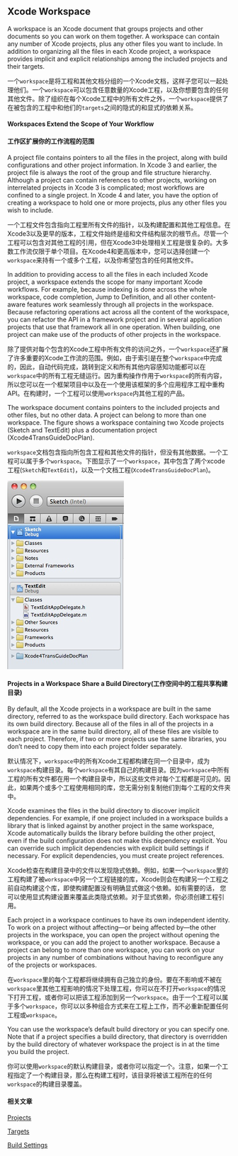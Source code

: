 ## Xcode Workspace

A workspace is an Xcode document that groups projects and other documents so you can work on them together. A workspace can contain any number of Xcode projects, plus any other files you want to include. In addition to organizing all the files in each Xcode project, a workspace provides implicit and explicit relationships among the included projects and their targets.

一个`workspace`是将工程和其他文档分组的一个Xcode文档，这样子您可以一起处理他们。一个`workspace`可以包含任意数量的Xcode工程，以及你想要包含的任何其他文件。除了组织在每个Xcode工程中的所有文件之外，一个`workspace`提供了在被包含的工程中和他们的`targets`之间的隐式的和显式的依赖关系。

#### Workspaces Extend the Scope of Your Workflow
#### 工作区扩展你的工作流程的范围

A project file contains pointers to all the files in the project, along with build configurations and other project information. In Xcode 3 and earlier, the project file is always the root of the group and file structure hierarchy. Although a project can contain references to other projects, working on interrelated projects in Xcode 3 is complicated; most workflows are confined to a single project. In Xcode 4 and later, you have the option of creating a workspace to hold one or more projects, plus any other files you wish to include.

一个工程文件包含指向工程里所有文件的指针，以及构建配置和其他工程信息。在Xcode3以及更早的版本，工程文件始终是组和文件结构层次的根节点。尽管一个工程可以包含对其他工程的引用，但在Xcode3中处理相关工程是很复杂的。大多数工作流仅限于单个项目。在Xcode4和更高版本中，您可以选择创建一个`workspace`来持有一个或多个工程，以及你希望包含的任何其他文件。

In addition to providing access to all the files in each included Xcode project, a workspace extends the scope for many important Xcode workflows. For example, because indexing is done across the whole workspace, code completion, Jump to Definition, and all other content-aware features work seamlessly through all projects in the workspace. Because refactoring operations act across all the content of the workspace, you can refactor the API in a framework project and in several application projects that use that framework all in one operation. When building, one project can make use of the products of other projects in the workspace.

除了提供对每个包含的Xcode工程中所有文件的访问之外，一个`workspace`还扩展了许多重要的Xcode工作流的范围。例如，由于索引是在整个`workspace`中完成的，因此，自动代码完成，跳转到定义和所有其他内容感知功能都可以在`workspace`中的所有工程无缝运行。因为重构操作作用于`workspace`的所有内容，所以您可以在一个框架项目中以及在一个使用该框架的多个应用程序工程中重构API。在构建时，一个工程可以使用`workspace`内其他工程的产品。

The workspace document contains pointers to the included projects and other files, but no other data. A project can belong to more than one workspace. The figure shows a workspace containing two Xcode projects (Sketch and TextEdit) plus a documentation project (Xcode4TransGuideDocPlan).

`workspace`文档包含指向所包含工程和其他文件的指针，但没有其他数据。一个工程可以属于多个`workspace`。下图显示了一个`workspace`，其中包含了两个xcode工程(`Sketch`和`TextEdit`)，以及一个文档工程(`Xcode4TransGuideDocPlan`)。

![](workspace_hierarchy.jpg)

#### Projects in a Workspace Share a Build Directory(工作空间中的工程共享构建目录)

By default, all the Xcode projects in a workspace are built in the same directory, referred to as the workspace build directory. Each workspace has its own build directory. Because all of the files in all of the projects in a workspace are in the same build directory, all of these files are visible to each project. Therefore, if two or more projects use the same libraries, you don’t need to copy them into each project folder separately.

默认情况下，`workspace`中的所有Xcode工程都构建在同一个目录中，成为`workspace`构建目录。每个`workspace`有其自己的构建目录。因为`workspace`中所有工程的所有文件都在用一个构建目录中，所以这些文件对每个工程都是可见的。因此，如果两个或多个工程使用相同的库，您无需分别复制他们到每个工程的文件夹中。

Xcode examines the files in the build directory to discover implicit dependencies. For example, if one project included in a workspace builds a library that is linked against by another project in the same workspace, Xcode automatically builds the library before building the other project, even if the build configuration does not make this dependency explicit. You can override such implicit dependencies with explicit build settings if necessary. For explicit dependencies, you must create project references.

Xcode检查在构建目录中的文件以发现隐式依赖。例如，如果一个`workspace`里的工程构建了被`workspace`中另一个工程链接的库，Xcode则会在构建另一个工程之前自动构建这个库，即使构建配置没有明确显式做这个依赖。如有需要的话， 您可以使用显式构建设置来覆盖此类隐式依赖。对于显式依赖，你必须创建工程引用。

Each project in a workspace continues to have its own independent identity. To work on a project without affecting—or being affected by—the other projects in the workspace, you can open the project without opening the workspace, or you can add the project to another workspace. Because a project can belong to more than one workspace, you can work on your projects in any number of combinations without having to reconfigure any of the projects or workspaces.

在`workspace`里的每个工程都将继续拥有自己独立的身份。要在不影响或不被在`workspace`里其他工程影响的情况下处理工程，你可以在不打开`workspace`的情况下打开工程，或者你可以把该工程添加到另一个`workspace`。由于一个工程可以属于多个`workspace`，你可以以多种组合方式来在工程上工作，而不必重新配置任何工程或`workspace`。

You can use the workspace’s default build directory or you can specify one. Note that if a project specifies a build directory, that directory is overridden by the build directory of whatever workspace the project is in at the time you build the project.

你可以使用`workspace`的默认构建目录，或者你可以指定一个。注意，如果一个工程指定了一个构建目录，那么在构建工程时，该目录将被该工程所在的任何`workspace`的构建目录覆盖。
#### 相关文章
[Projects](Xcode%20Project.md)

[Targets](Xcode%20Target.md)

[Build Settings](Build%20Settings.md)
